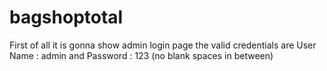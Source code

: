 # bagshoptotal
First of all it is gonna show admin login page the valid credentials are User Name : admin and Password : 123 
(no blank spaces in between)
